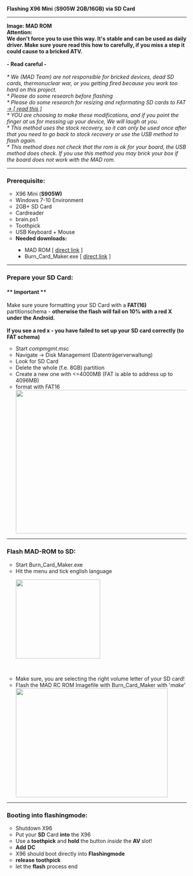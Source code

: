 <p>
<ul>
<p style="text-align: ;"><strong>Flashing X96 Mini</strong> (<strong>S905W 2GB/16GB) via SD Card</strong><br>
<hr />
<strong>Image: </strong><strong>MAD ROM</strong><br>
<strong>Attention:<br>
We don't force you to use this way. It's stable and can be used as daily driver. Make sure youre read this how to carefully, if you miss a step it could cause to a bricked ATV. <br><br>- Read careful -</strong></h6><br><br>
<em>* We (MAD Team) are not responsible for bricked devices, dead SD cards, thermonuclear war, or you getting fired because you work too hard on this project. <br> * Please do some research before flashing<br>
 * Please do some research for resizing and reformating SD cards to FAT <a href="https://www.instructables.com/id/Format-USB-Flash-Drive-to-FATFAT16-not-FAT32/"> -> [ read this ]</a> <br>
 * YOU are choosing to make these modifications, and if you point the finger at us for messing up your device, We will laugh at you.<br> * This method uses the stock recovery, so it can only be used once after that you need to go back to stock recovery or use the USB method to flash again. <br> * This method does not check that the rom is ok for your board, the USB method does check. If you use this method you may brick your box if the board does not work with the MAD rom.
 </em>
<hr />
</ul>
<ul>
<h3>Prerequisite:</h3>
<ul>
 	<li>X96 Mini (<strong>S905W)</strong></li>
 	<li>Windows 7-10 Environment</li>
 	<li>2GB+ SD Card</li>
 	<li>Cardreader</li>
 	<li>brain.ps1</li>
 	<li>Toothpick</li>
 	<li>USB Keyboard + Mouse</li>
 	<li><b>Needed downloads:</b></li>
	<ul>
 	<li>MAD ROM [ <a href="https://github.com/Map-A-Droid/MAD-ATV/releases"> direct link</a> ] </li>
 	<li>Burn_Card_Maker.exe [ <a href="https://github.com/Map-A-Droid/MAD-ATV/releases/download/tools/Burn_Card_Maker_V2.0.3.zip">direct link</a> ]</li>
 	</ul></ul><p>
 
<hr />
<h3>Prepare your SD Card:</h3>
<h4><strong>** Important **</strong></h4>
Make sure youre formatting your SD Card with a <strong>FAT(16)</strong> partitionschema - <strong>otherwise the flash will fail on 10% with a red X under the Android.
<br><br>If you see a red x - you have failed to set up your SD card correctly (to FAT schema)</strong>
<p>
<ul>
 	<li>Start <em>compmgmt.msc</em></li>
 	<li>Navigate -&gt; Disk Management (Datenträgerverwaltung)</li>
 	<li>Look for SD Card</li>
 	<li>Delete the whole (f.e. 8GB) partition</li>
 	<li>Create a new one with <=4000MB (FAT is able to address up to 4096MB)</li>
 	<li>format with FAT16</li>
<a href="https://pixlblog.pixlmap.de/wp-content/uploads/2019/06/fat16.png"><img class="wp-image-229 size-full" src="https://pixlblog.pixlmap.de/wp-content/uploads/2019/06/fat16.png" alt="" width="490" height="383" /></a>
</ul>
<hr />

<h3>Flash MAD-ROM to SD:</h3>
<ul>
 	<li>Start Burn_Card_Maker.exe
 	<li>Hit the menu and tick english language</li>

<a href="https://pixlblog.pixlmap.de/wp-content/uploads/2019/06/burnen.png"><img class="wp-image-226 " src="https://pixlblog.pixlmap.de/wp-content/uploads/2019/06/burnen.png" alt="" width="225" height="211" /></a>
</ul>
&nbsp;
<ul>
<li>Make sure, you are selecting the right volume letter of your SD card!</li>
 	<li>Flash the MAD RC ROM Imagefile with Burn_Card_Maker with '<em>make</em>'</li>
<a href="https://pixlblog.pixlmap.de/wp-content/uploads/2019/06/burncardmaker2.png"><img class="wp-image-181 aligncenter" src="https://pixlblog.pixlmap.de/wp-content/uploads/2019/06/burncardmaker2.png" alt="" width="405" height="291" /></a>
</ul>
<hr />

<h3>Booting into flashingmode:</h3>
<ul>
 	<li>Shutdown X96</li>
 	<li>Put your <strong>SD</strong> Card <strong>into</strong> the X96</li>
 	<li>Use a <strong>toothpick</strong> and <strong>hold</strong> the button <em>inside</em> the <strong>AV </strong>slot!</li>
 	<li><strong>Add</strong> <strong>DC</strong></li>
 	<li>X96 should boot directly into <strong>Flashingmode</strong></li>
 	<li><strong>release</strong> <strong>toothpick</strong></li>
 	<li>let the <strong>flash</strong> process end</li>


